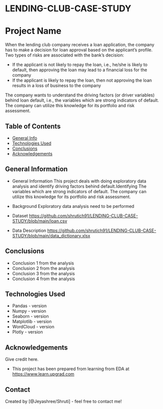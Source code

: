 #  LENDING-CLUB-CASE-STUDY
#  Project Name
When the lending club company receives a loan application, the company has to make a decision for loan approval based on the applicant’s profile. Two types of risks are associated with the bank’s decision:
- If the applicant is not likely to repay the loan, i.e., he/she is likely to default, then approving the loan may lead to a financial loss for the company
- If the applicant is likely to repay the loan, then not approving the loan results in a loss of business to the company

The company wants to understand the driving factors (or driver variables) behind loan default, i.e., the variables which are strong indicators of default.  The company can utilize this knowledge for its portfolio and risk assessment. 


## Table of Contents
* [General Info](#general-information)
* [Technologies Used](#technologies-used)
* [Conclusions](#conclusions)
* [Acknowledgements](#acknowledgements)

<!-- You can include any other section that is pertinent to your problem -->

## General Information
- General Information
This project deals with doing exploratory data analysis and identify driving factors behind default.Identifying The variables which are strong indicators of default.  The company can utilize this knowledge for its portfolio and risk assessment. 

- Background
Exploratory data analysis need to be performed 

- Dataset
https://github.com/shrutich91/LENDING-CLUB-CASE-STUDY/blob/main/loan.csv

- Data Description
https://github.com/shrutich91/LENDING-CLUB-CASE-STUDY/blob/main/data_dictionary.xlsx


## Conclusions
<!-- ToDO after ppt -->
- Conclusion 1 from the analysis
- Conclusion 2 from the analysis
- Conclusion 3 from the analysis
- Conclusion 4 from the analysis

<!-- You don't have to answer all the questions - just the ones relevant to your project. -->


## Technologies Used
- Pandas - version 
- Numpy - version 
- Seaborn - version
- Matplotlib - version
- WordCloud - version
- Plotly - version

## Acknowledgements
Give credit here.
- This project has been prepared from learning from EDA at https://www.learn.upgrad.com


## Contact
Created by [@Jeyashree/Shruti] - feel free to contact me!


<!-- Optional -->
<!-- ## License -->
<!-- This project is open source and available under the [... License](). -->

<!-- You don't have to include all sections - just the one's relevant to your project -->
